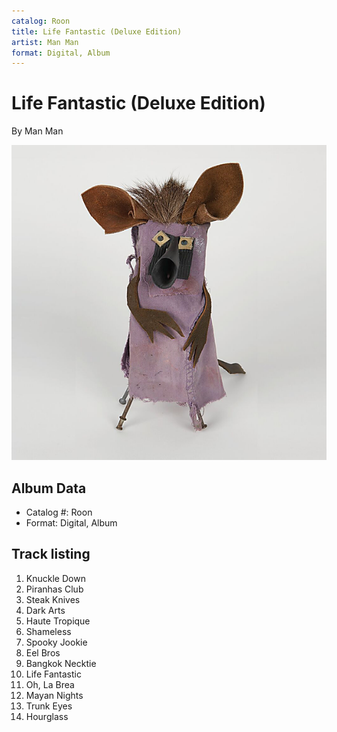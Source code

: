 ```yaml
---
catalog: Roon
title: Life Fantastic (Deluxe Edition)
artist: Man Man
format: Digital, Album
---
```


# Life Fantastic (Deluxe Edition)

By Man Man

![](../../assets/albumcovers/Man_Man-Life_Fantastic_Deluxe_Edition.png)

## Album Data

- Catalog #: Roon
- Format: Digital, Album


## Track listing


1. Knuckle Down
2. Piranhas Club
3. Steak Knives
4. Dark Arts
5. Haute Tropique
6. Shameless
7. Spooky Jookie
8. Eel Bros
9. Bangkok Necktie
10. Life Fantastic
11. Oh, La Brea
12. Mayan Nights
13. Trunk Eyes
14. Hourglass


